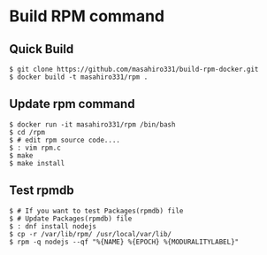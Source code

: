 # Build RPM command

## Quick Build

```
$ git clone https://github.com/masahiro331/build-rpm-docker.git
$ docker build -t masahiro331/rpm .
```

## Update rpm command

```
$ docker run -it masahiro331/rpm /bin/bash
$ cd /rpm
$ # edit rpm source code....
$ : vim rpm.c
$ make
$ make install
```

## Test rpmdb

```
$ # If you want to test Packages(rpmdb) file
$ # Update Packages(rpmdb) file
$ : dnf install nodejs
$ cp -r /var/lib/rpm/ /usr/local/var/lib/
$ rpm -q nodejs --qf "%{NAME} %{EPOCH} %{MODURALITYLABEL}"
```
